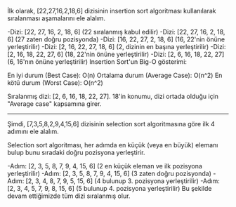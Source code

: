 İlk olarak, [22,27,16,2,18,6] dizisinin insertion sort algoritması kullanılarak sıralanması aşamalarını ele alalım.

-Dizi: [22, 27, 16, 2, 18, 6] (22 sıralanmış kabul edilir)
-Dizi: [22, 27, 16, 2, 18, 6] (27 zaten doğru pozisyonda)
-Dizi: [16, 22, 27, 2, 18, 6] (16, 22'nin önüne yerleştirilir)
-Dizi: [2, 16, 22, 27, 18, 6] (2, dizinin en başına yerleştirilir)
-Dizi: [2, 16, 18, 22, 27, 6] (18, 22'nin önüne yerleştirilir)
-Dizi: [2, 6, 16, 18, 22, 27] (6, 16'nın önüne yerleştirilir)
Insertion Sort'un Big-O gösterimi:

En iyi durum (Best Case): O(n)
Ortalama durum (Average Case): O(n^2)
En kötü durum (Worst Case): O(n^2)

Sıralanmış dizi: [2, 6, 16, 18, 22, 27]. 18'in konumu, dizi ortada olduğu için "Average case" kapsamına girer.

---

Şimdi, [7,3,5,8,2,9,4,15,6] dizisinin selection sort algoritmasına göre ilk 4 adımını ele alalım.

Selection sort algoritması, her adımda en küçük (veya en büyük) elemanı bulup bunu sıradaki doğru pozisyona yerleştirir.

-Adım: [2, 3, 5, 8, 7, 9, 4, 15, 6] (2 en küçük eleman ve ilk pozisyona yerleştirilir)
-Adım: [2, 3, 5, 8, 7, 9, 4, 15, 6] (3 zaten doğru pozisyonda)
-Adım: [2, 3, 4, 8, 7, 9, 5, 15, 6] (4 bulunup 3. pozisyona yerleştirilir)
-Adım: [2, 3, 4, 5, 7, 9, 8, 15, 6] (5 bulunup 4. pozisyona yerleştirilir)
Bu şekilde devam ettiğimizde tüm dizi sıralanmış olur.